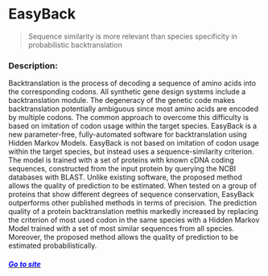 # EasyBack
> Sequence similarity is more relevant than species specificity in probabilistic backtranslation

### Description:
Backtranslation is the process of decoding a sequence of amino acids into the corresponding codons. All synthetic gene design systems include a backtranslation module. The degeneracy of the genetic code makes backtranslation potentially ambiguous since most amino acids are encoded by multiple codons. The common approach to overcome this difficulty is based on imitation of codon usage within the target species. EasyBack is a new parameter-free, fully-automated software for backtranslation using Hidden Markov Models. EasyBack is not based on imitation of codon usage within the target species, but instead uses a sequence-similarity criterion. The model is trained with a set of proteins with known cDNA coding sequences, constructed from the input protein by querying the NCBI databases with BLAST. Unlike existing software, the proposed method allows the quality of prediction to be estimated. When tested on a group of proteins that show different degrees of sequence conservation, EasyBack outperforms other published methods in terms of precision. The prediction quality of a protein backtranslation methis markedly increased by replacing the criterion of most used codon in the same species with a Hidden Markov Model trained with a set of most similar sequences from all species. Moreover, the proposed method allows the quality of prediction to be estimated probabilistically.

#### *[<span style="color:blue"> Go to site </span>](https://ferrolab.dmi.unict.it/easyback.html)*
